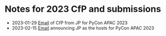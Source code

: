 # Notes for 2023 CfP and submissions

- 2023-01-29 [Email](https://groups.google.com/g/pycon-organizers-apac/c/QJPyX2VPWKs/m/TkydpwMFBAAJ) of CfP from JP for PyCon APAC 2023
- 2023-02-15 [Email](https://groups.google.com/g/pycon-organizers-apac/c/xTi6P2OP3uM/m/fSiLSTFxBQAJ) announcing JP as
  the hosts for PyCon APAC 2023
